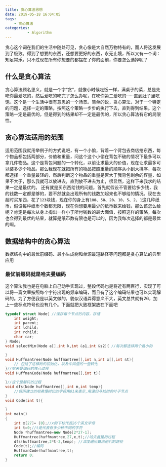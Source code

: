 ```yaml
---
title: 贪心算法思想
date: 2019-05-18 16:04:05
tags: 
    - 贪心算法
categories:
          - Algorithm
---
```

贪心这个词在我们的生活中随处可见，贪心像是大自然万物特有的，而人将这发展到了极致。得到了想要的东西，还想要更好的东西，永无止境，所以又有一个词：知足常乐。只不过现在所有你想要的都摆在了你的面前，你要怎么选择呢？<!--more-->
## 什么是贪心算法
贪心算法顾名思义，就是一个字“贪”，就像小时候吃饭一样，满桌子的菜，总是先吃你最爱吃的，然后爱吃的吃完了怎么办呢，在吃你第二爱吃的······直到肚子里吃饱。这个是一个生活中很有意思的一个场景。简单的说，贪心算法，对于一个特定的问题，选择一定的策略，按照这个策略一步步的执行下去，直到得到结果。这个策略一定是最优的，但是得到的结果却不一定是最优的，所以贪心算法有它的局限性。

## 贪心算法适用的范围
适用范围我就用举例子的方式说吧，有一个小偷，背着一个背包去商店抢东西，每个物品都包括两部分，价值和重量，问这个这个小偷在背包不破的情况下最多可以拿几件物品。这个是背包问题的一个转化，以前让求最大的价值，现在让求最多可以装多少个物品。那么我现在就把所有的物品按照重量的顺序从小到大排序，每次都选择一个重量最轻的，然后判断这个物品的重量是否大于我背包剩余的容量，如果不大于，那么我就可以放进去，直到放不进去为止，很显然，这样下来我求的结果一定是最优的。
还有就是买东西给钱的问题，首先就假设不管要给多少钱，我的钱数一定都是够的，要不然就会出现所有的钱数加起来也不够给的情况。现在去超时买东西，花了`123`块钱，现在你的身上有`100`、`50`、`20`、`10`、`5`、`2`、`1`这几种纸币，假设每种纸币个数都无限，现在你想要用最少的纸币数来给钱，那么该怎么给呢？肯定是每次从身上掏出一样小于所付钱数的最大面值，按照这样的策略，每次也会得到最优的结果，就算是纸币数有限也是可以的，因为我每次选择的都是最优的啊。

## 数据结构中的贪心算法
数据结构中的最优前缀码、最小生成树和单源最短路径等问题都是贪心算法的典型应用
### 最优前缀码就是哈夫曼编码
这个算法我也是在电脑上自己动手实现过，整段代码也是将近有两百行，实现了可以将一篇文章按照每个字符出现的频率编码，而且有了这个编码结果也可以实现解码的。为了方便我是以英文做的，貌似汉语弄得意义不大，英文总共就有26，加上一些标点符号也没有几个。下面就把大致框架放在下面吧
```cpp
typedef struct Node{ //保存每个节点的内容，存储
    int weight;
    int parent;
    int lchild;
    int rchild;
    char car;
} Node;
void selectMin(Node a[],int k,int &s1,int &s2){ //每次都选择两个最小的

}
void Huffmantree(Node huffmantree[],int n,int x[],int &t){
    // 包括了这棵树的初始化，以及中间值的一些转化
}//哈夫曼编码的核心过程
void HuffmanCode(Node huffmantree[],int t){

}//这个是解码的过程
void dfs(Node huffmantree[],int m,int temp){
    //将所建立的哈弗慢树它的字符用01来表示,用递归寻找树的叶子节点
}   
void Code(int t){

}
int main()
{
    int x[27]= {0};//x的下标代表26个英文字母
    int t=0;//t是代表有多少种不同的字符
    Node *huffmantree=new Node[2*27-1];
    Huffmantree(huffmantree,27,x,t);//哈夫曼建树过程
    dfs(huffmantree,2*t-2,temp); //深度遍历算出他们的路径
    Code(t);//编码
    HuffmanCode(huffmantree,t);
    return 0;
}
```
